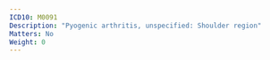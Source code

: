 ```yaml
---
ICD10: M0091
Description: "Pyogenic arthritis, unspecified: Shoulder region"
Matters: No
Weight: 0
---
```


